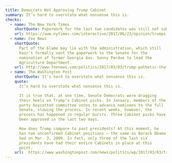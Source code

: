 ```yaml
---
title: Democrats Not Approving Trump Cabinet
summary: It’s hard to overstate what nonsense this is.
checks:
  - name: The New York Times
    shortQuote: Paperwork for the last two candidates was still not submitted to the Senate.
    url: https://www.nytimes.com/interactive/2017/06/23/opinion/trumps-lies.html
  - name: Fox News
    shortQuote:
      Part of the blame may lie with the administration, which still
      hasn’t formally sent the paperwork to the Senate for the
      nomination of former Georgia Gov. Sonny Perdue to lead the
      Agriculture Department.
    url: http://www.foxnews.com/politics/2017/03/03/trump-pathetic-that-dems-have-not-approved-full-cabinet.html
  - name: The Washington Post
    shortQuote: It’s hard to overstate what nonsense this is.
    quote:
      It’s hard to overstate what nonsense this is.

      It is true that, at one time, Senate Democrats were dragging
      their heels on Trump’s Cabinet picks. In January, members of the
      party boycotted committee votes to advance nominees to the full
      Senate, slowing the process. In recent weeks, however, the
      process has happened in regular bursts. Three Cabinet picks have
      been approved in the last two days.

      How does Trump compare to past presidents? At this moment, he
      has two unconfirmed Cabinet positions — the same as Barack Obama
      had on Mar. 3, 2009. In fact, only three of the last six
      presidents have had their entire Cabinets in place at this
      point.
    url:  https://www.washingtonpost.com/news/politics/wp/2017/03/03/trump-is-blaming-the-democrats-for-cabinet-delays-that-are-normal-and-his-own-fault/
---
```

